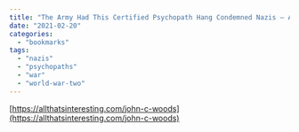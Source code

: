 ```yaml
---
title: "The Army Had This Certified Psychopath Hang Condemned Nazis — And He Made Them Suffer | via All That's Interesting"
date: "2021-02-20"
categories: 
  - "bookmarks"
tags: 
  - "nazis"
  - "psychopaths"
  - "war"
  - "world-war-two"
---
```


[https://allthatsinteresting.com/john-c-woods](https://allthatsinteresting.com/john-c-woods)
